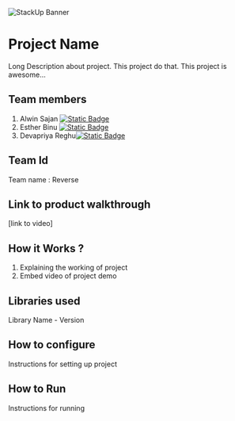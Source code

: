 ![StackUp Banner](https://tinkerhub.frappe.cloud/files/stackup%20banner.jpeg)


# Project Name
Long Description about project. This project do that. This project is awesome...
## Team members
1. Alwin Sajan [![Static Badge](https://img.shields.io/badge/Alwin-f29111-Sajan-0077b5)](https://github.com/Alwin-Sajan)
2. Esther Binu [![Static Badge](https://img.shields.io/badge/Esther-0077b5)](https://github.com/)
3. Devapriya Reghu[![Static Badge](https://img.shields.io/badge/Devapriya-0077b5)](https://github.com/)
## Team Id
Team name : Reverse
## Link to product walkthrough
[link to video]
## How it Works ?
1. Explaining the working of project
2. Embed video of project demo
## Libraries used
Library Name - Version
## How to configure
Instructions for setting up project
## How to Run
Instructions for running
